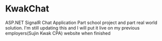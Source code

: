 # KwakChat
ASP.NET SignalR Chat Application
Part school project and part real world solution.  I'm still updating this and I will put it live on my previous employers(Sujin Kwak CPA) 
website when finished
